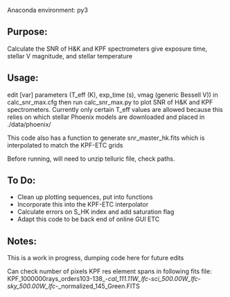 Anaconda environment: py3


Purpose: 
-------
Calculate the SNR of H&K and KPF spectrometers give exposure time, stellar V magnitude, and stellar temperature

Usage:
----------
edit [var] parameters (T_eff (K), exp_time (s), vmag (generic Bessell V)) in calc_snr_max.cfg then run calc_snr_max.py to plot SNR of H&K and KPF spectrometers. Currently only certain T_eff values are allowed because this relies on which stellar Phoenix models are downloaded and placed in ./data/phoenix/

This code also has a function to generate  snr_master_hk.fits which is interpolated to match the KPF-ETC grids

Before running, will need to unzip telluric file, check paths.

To Do:
---------
* Clean up plotting sequences, put into functions
* Incorporate this into the KPF-ETC interpolator
* Calculate errors on S_HK index and add saturation flag
* Adapt this code to be back end of online GUI ETC


Notes:
---------
This is a work in progress, dumping code here for future edits

Can check number of pixels KPF res element spans in following fits file: 
KPF_1000000rays_orders103-138_-_cal_111.11W_lfc_-_sci_500.00W_lfc_-_sky_500.00W_lfc_-_normalized_145_Green.FITS
